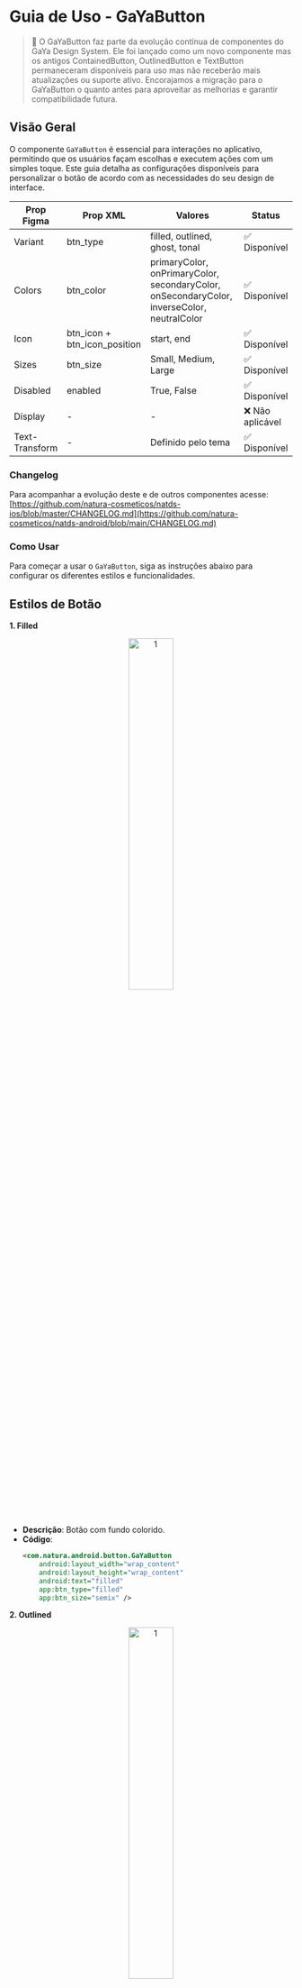 # Guia de Uso - GaYaButton

> 📢 O GaYaButton faz parte da evolução contínua de componentes do GaYa Design System. Ele foi lançado como um novo componente mas os antigos ContainedButton, OutlinedButton e TextButton permaneceram disponíveis para uso mas não receberão mais atualizações ou suporte ativo. Encorajamos a migração para o GaYaButton o quanto antes para aproveitar as melhorias e garantir compatibilidade futura.


## Visão Geral

O componente `GaYaButton` é essencial para interações no aplicativo, permitindo que os usuários façam escolhas e executem ações com um simples toque. Este guia detalha as configurações disponíveis para personalizar o botão de acordo com as necessidades do seu design de interface.

| Prop Figma       | Prop XML       | Valores                                                      | Status            |
| -------------- |  --------------    |    -------------------------                                 |  ----------------- |
| Variant        | btn_type              | filled, outlined, ghost, tonal                               | ✅  Disponível       |
| Colors         | btn_color              | primaryColor, onPrimaryColor, secondaryColor, onSecondaryColor, inverseColor, neutralColor | ✅  Disponível       |
| Icon           | btn_icon + btn_icon_position    | start, end                                                  | ✅  Disponível       |
| Sizes          | btn_size               | Small, Medium, Large                                         | ✅  Disponível       |
| Disabled       | enabled          | True, False                                                  | ✅  Disponível       |
| Display        | -                  | -                                                            | ❌  Não aplicável  |
| Text-Transform | -                  | Definido pelo tema                                           | ✅  Disponível  |



### Changelog

Para acompanhar a evolução deste e de outros componentes acesse: [https://github.com/natura-cosmeticos/natds-ios/blob/master/CHANGELOG.md](https://github.com/natura-cosmeticos/natds-android/blob/main/CHANGELOG.md)

### Como Usar

Para começar a usar o `GaYaButton`, siga as instruções abaixo para configurar os diferentes estilos e funcionalidades.

## Estilos de Botão

**1. Filled**

<p align="center">
  <img alt="1" src="./images/gayabutton_filled.png" width="40%"> 
</p>

   - **Descrição**: Botão com fundo colorido.
   - **Código**:
     ```xml
     <com.natura.android.button.GaYaButton
         android:layout_width="wrap_content"
         android:layout_height="wrap_content"
         android:text="filled"
         app:btn_type="filled"
         app:btn_size="semix" />
     ```

**2. Outlined**

<p align="center">
  <img alt="1" src="./images/gayabutton_outlined.png" width="40%"> 
</p>

   - **Descrição**: Botão com borda e fundo transparente.
   - **Código**:
     ```xml
     <com.natura.android.button.GaYaButton
         android:layout_width="wrap_content"
         android:layout_height="wrap_content"
         android:text="outlined"
         app:btn_type="outlined"
         app:btn_size="semix" />
     ```

**3. Ghost**

<p align="center">
  <img alt="1" src="./images/gayabutton_ghost.png" width="40%"> 
</p>

   - **Descrição**: Botão sem borda ou fundo, apenas texto.
   - **Código**:
     ```xml
     <com.natura.android.button.GaYaButton
         android:layout_width="wrap_content"
         android:layout_height="wrap_content"
         android:text="ghost"
         app:btn_type="ghost"
         app:btn_size="semix" />
     ```
     
**4. Tonal**

<p align="center">
  <img alt="1" src="./images/gayabutton_tonal.png" width="40%"> 
</p>

   - **Descrição**: Botão com fundo colorido, cores mais claras.
   - **Código**:
     ```xml
     <com.natura.android.button.GaYaButton
         android:layout_width="wrap_content"
         android:layout_height="wrap_content"
         android:text="tonal"
         app:btn_type="tonal"
         app:btn_size="semix" />
     ```

## Cores

**1. Primary**
   - **Código**:
     ```xml
     app:btn_color="primaryColor"
     ```

**2. OnPrimary**
   - **Código**:
     ```xml
     app:btn_color="onPrimaryColor"
     ```

**3. Secondary**
   - **Código**:
     ```xml
     app:btn_color="secondaryColor"
     ```
     
**4. OnSecondary**
   - **Código**:
     ```xml
     app:btn_color="onSecondaryColor"
     ```

**5. Inverse**
   - **Código**:
     ```xml
     app:btn_color="inverseColor"
     ```

**6. Neutral**
   - **Código**:
     ```xml
     app:btn_color="neutralColor"
     ```

## Ícones

**Posicionamento de Ícones**

<p align="center">
  <img alt="1" src="./images/gayabutton_icons.png" width="40%"> 
</p>

   - **Descrição**: Adicione ícones ao botão para melhorar a identificação visual.
   - **À Direita**:
     ```xml
     <com.natura.android.button.GaYaButton
         android:layout_width="wrap_content"
         android:layout_height="wrap_content"
         android:text="FILLED"
         app:btn_size="semix"
         app:btn_type="filled"
         app:btn_color="primaryColor"
         app:btn_icon="@drawable/outlined_product_face"
         app:btn_icon_position="end" />
     ```
   - **À Esquerda**:
     ```xml
     <com.natura.android.button.GaYaButton
         android:layout_width="wrap_content"
         android:layout_height="wrap_content"
         android:text="FILLED"
         app:btn_size="semix"
         app:btn_type="filled"
         app:btn_color="primaryColor"
         app:btn_icon="@drawable/outlined_product_childish"
         app:btn_icon_position="start" />
     ```

## Tamanho, Ativação, Posicionamento e Text-transform

**Tamanhos Disponíveis**

<p align="center">
  <img alt="1" src="./images/gayabutton_sizes.png" width="40%"> 
</p>

   - **Semi, Semix e Medium**
     - Ajuste o tamanho para adequar-se ao contexto de uso.
     
     ```xml
     <com.natura.android.button.GaYaButton
         android:layout_width="wrap_content"
         android:layout_height="wrap_content"
         android:text="filled - medium"
         app:btn_size="medium"
         app:btn_type="filled" />

     <com.natura.android.button.GaYaButton
         android:layout_width="wrap_content"
         android:layout_height="wrap_content"
         android:text="filled - semix"
         app:btn_size="semix"
         app:btn_type="filled" />

     <com.natura.android.button.GaYaButton
         android:layout_width="wrap_content"
         android:layout_height="wrap_content"
         android:text="filled - semi"
         app:btn_size="semi"
         app:btn_type="filled" />

     ```

**Ativação**

<p align="center">
  <img alt="1" src="./images/gayabutton_disabled.png" width="40%"> 
</p>

   - **Habilitar/Desabilitar Botão**
     - Gerencie se o botão pode ser interagido pelo usuário.
     
     ```xml
     <com.natura.android.button.GaYaButton
         android:layout_width="0dp"
         android:layout_height="wrap_content"
         android:enabled="false"
         android:text="FILLED"/>
     ```

**Posicionamento (não aplicável)**
   - **Display**
     - O posicionamento obedece a arquitetura da tela utilizada e hierarquia dos componentes existentes.
    
**Text-transform (não aplicável)**
   - **Definido pelo tema**
     - Gerenciado pelo tema, podem ser Uppercase e Lowercase mas será modificada diretamente pelo tema utilizado

## Programaticamente

**Criando o GaYaButton dinamicamente**

<p align="center">
  <img alt="1" src="./images/gayabutton_kotlin.png" width="40%"> 
</p>

   - **Descrição**: Você pode criar o GaYaChip de forma programática e com todas as propriedades existentes.
     ```kotlin
     val gayaButton = GaYaButton(this)
     gayaButton.setBtnSize(GaYaButton.MEDIUM_SIZE)
     gayaButton.setBtnColor(GaYaButton.PRIMARY)
     gayaButton.setBtnType(GaYaButton.FILLED)
     gayaButton.setBtnIcon("outlined_product_childish")
     gayaButton.setBtnIconPosition(GaYaButton.START)
     gayaButton.setText("Criado programaticamente")
     ```

     
